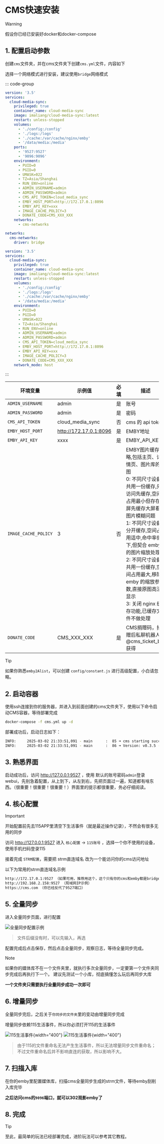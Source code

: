 # CMS快速安装

> [!WARNING]
> 假设你已经已安装好docker和docker-compose

## 1. 配置启动参数

创建`cms`文件夹，并在cms文件夹下创建`cms.yml`文件，内容如下

选择一个网络模式进行安装，建议使用`bridge`网络模式

::: code-group

```yaml [bridge网络模式]
version: '3.5'
services:
  cloud-media-sync:
    privileged: true
    container_name: cloud-media-sync
    image: imaliang/cloud-media-sync:latest
    restart: unless-stopped
    volumes:
      - './config:/config'
      - './logs:/logs'
      - './cache:/var/cache/nginx/emby'
      - '/data/media:/media'
    ports:
      - '9527:9527'
      - '9096:9096'
    environment:
      - PUID=0
      - PGID=0
      - UMASK=022
      - TZ=Asia/Shanghai
      - RUN_ENV=online
      - ADMIN_USERNAME=admin
      - ADMIN_PASSWORD=admin
      - CMS_API_TOKEN=cloud_media_sync
      - EMBY_HOST_PORT=http://172.17.0.1:8096
      - EMBY_API_KEY=xxx
      - IMAGE_CACHE_POLICY=3
      - DONATE_CODE=CMS_XXX_XXX
    networks:
      - cms-networks

networks:
  cms-networks:
    driver: bridge
```

```yaml [host网络模式]
version: '3.5'
services:
  cloud-media-sync:
    privileged: true
    container_name: cloud-media-sync
    image: imaliang/cloud-media-sync:latest
    restart: unless-stopped
    volumes:
      - './config:/config'
      - './logs:/logs'
      - './cache:/var/cache/nginx/emby'
      - '/data/media:/media'
    environment:
      - PUID=0
      - PGID=0
      - UMASK=022
      - TZ=Asia/Shanghai
      - RUN_ENV=online
      - ADMIN_USERNAME=admin
      - ADMIN_PASSWORD=admin
      - CMS_API_TOKEN=cloud_media_sync
      - EMBY_HOST_PORT=http://172.17.0.1:8096
      - EMBY_API_KEY=xxx
      - IMAGE_CACHE_POLICY=3
      - DONATE_CODE=CMS_XXX_XXX
    network_mode: host
```

:::

| 环境变量                 | 示例值                    | 必填 | 描述                                                                                                                                                                                                                  |
|----------------------|------------------------|------|---------------------------------------------------------------------------------------------------------------------------------------------------------------------------------------------------------------------|
| `ADMIN_USERNAME`     | admin                  | 是    | 账号                                                                                                                                                                                                                  |
| `ADMIN_PASSWORD`     | admin                  | 是    | 密码                                                                                                                                                                                                                  |
| `CMS_API_TOKEN`      | cloud_media_sync       | 否    | cms 的 api token                                                                                                                                                                                                     |
| `EMBY_HOST_PORT`     | http://172.17.0.1:8096 | 是    | EMBY地址                                                                                                                                                                                                              |
| `EMBY_API_KEY`       | xxxx                   | 是    | EMBY_API_KEY                                                                                                                                                                                                        |
| `IMAGE_CACHE_POLICY` | 3                      | 否    | EMBY图片缓存策略,包括主页、详情页、图片库的原图  <br> 0: 不同尺寸设备共用一份缓存,先访问先缓存,空间占用最小但存在小屏先缓存大屏看的图片模糊问题 <br>1: 不同尺寸设备分开缓存,空间占用适中,命中率低下,但契合 emby 的图片缩放处理 <br> 2: 不同尺寸设备共用一份缓存,空间占用最大,移除 emby 的缩放参数,直接原图高清显示 <br> 3: 关闭 nginx 缓存功能,已缓存文件不做处理 |
| `DONATE_CODE` | CMS_XXX_XXX                      | 是    | CMS捐赠码，捐赠后私聊机器人 @cms_ticket_bot 获得 |

> [!TIP]
> 如果你熟悉`emby2Alist`，可以创建 `config/constant.js` 进行高级配置，小白请忽略。

## 2. 启动容器

使用ssh连接到你的服务器，并进入到前面创建的cms文件夹下，使用以下命令启动CMS容器，等待部署完成

```sh
docker-compose -f cms.yml up -d
```
部署成功后，启动日志如下：
```sh
INFO:     2025-03-02 21:33:51,091 - main      :  85 ➜ cms starting success...
INFO:     2025-03-02 21:33:51,091 - main      :  86 ➜ Version: v0.3.5 - PRO
```

## 3. 熟悉界面

启动成功后，访问 http://127.0.0.1:9527 ，使用 默认的账号密码`admin`登录webui，先别急着配置，从上到下，从左到右，先把页面过一遍，知道都有啥东西。（很重要！很重要！很重要！）界面里的提示都很重要，务必仔细阅读。


## 4. 核心配置

> [!IMPORTANT]
> 开始配置前先去115APP里清空下生活事件（就是最近操作记录），不然会有很多无用的同步

访问 http://127.0.0.1:9527 进入 `核心配置` -> `115账号` ，选择一个你不使用的设备，使用手机扫码登录115

接着完成 `STRM配置`，需要把 strm直连域名 改为一个能访问你的cms访问地址

以下为常用的strm直连域名示例

```sh
http://172.17.0.1:9527 （如果可用，推荐用这个，这个只有你的cms和emby都是bridge网络模式才可用）
http://192.168.2.158:9527 （局域网IP示例）
https://cms.com （你已经反代了9527端口）
```


## 5. 全量同步

进入全量同步页面，进行配置

![全量同步配置示例](/install/full-sync.png)

> 文件后缀没有时，可以先输入，再选

配置完成后点击保存，然后点击全量同步，观察日志，等待全量同步完成。

> [!NOTE]
> 如果你的媒体库不在一个文件夹里，就执行多次全量同步，一定要第一个文件夹同步完成后再执行下一个。
> 建议先测试一个小库，彻底搞懂怎么玩后再同步大库

**一个文件夹只需要执行全量同步成功一次即可**


## 6. 增量同步

全量同步完后，之后关于`你同步的文件夹`里的变动由增量同步完成

增量同步依赖115生活事件，所以你必须打开115的生活事件

![115生活事件](/install/lift-1.png){width="400"}
![115生活事件](/install/lift-2.png){width="400"}

> 由于115的文件重命名无法产生生活事件，所以无法增量同步文件重命名；不过文件重命名后并不影响直连的获取，所以影响不大。

## 7. 扫描入库

在你的emby里配置媒体库，扫描cms全量同步生成的strm文件，等待emby刮削入库完毕

**之后访问cms的`9096`端口，就可以302观影emby了**

## 8. 完成

> [!TIP]
> 至此，最简单的玩法已经部署完成，进阶玩法可以参考其它教程。